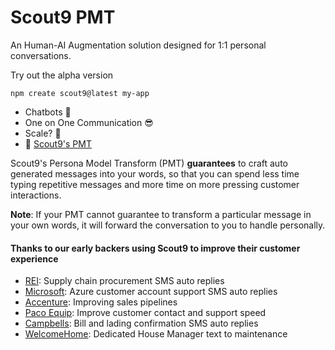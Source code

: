 # Scout9 PMT

An Human-AI Augmentation solution designed for 1:1 personal conversations.

Try out the alpha version

`npm create scout9@latest my-app`

* Chatbots 🤮
* One on One Communication 😎
* Scale? 🤷‍
* 💎 [Scout9's PMT](https://scout9.com)

Scout9's Persona Model Transform (PMT) **guarantees** to craft auto generated messages into your words, so that you can spend less time typing repetitive messages and more time on more pressing customer interactions.

**Note**: If your PMT cannot guarantee to transform a particular message in your own words, it will forward the conversation to you to handle personally.


#### Thanks to our early backers using Scout9 to improve their customer experience
* [REI](https://rei.com): Supply chain procurement SMS auto replies
* [Microsoft](https://microsoft.com): Azure customer account support SMS auto replies
* [Accenture](https://accenture.com): Improving sales pipelines
* [Paco Equip](https://pacoequip.com): Improve customer contact and support speed
* [Campbells](https://cambells.com): Bill and lading confirmation SMS auto replies
* [WelcomeHome](https://getwelocomehome.com): Dedicated House Manager text to maintenance
